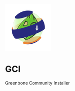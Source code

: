 <div align="left">
 <a href="https://www.koderlife.com" target="_blank"><img src="/images/gvmi_icon_website.png" width="150"></a>
</div>

# GCI
Greenbone Community Installer
